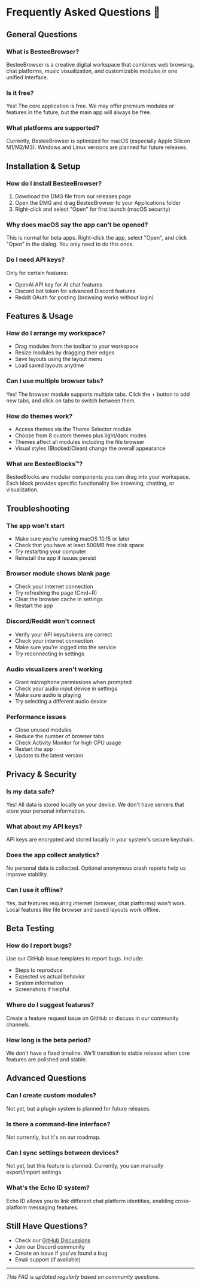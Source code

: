 # Frequently Asked Questions 🤔

## General Questions

### What is BesteeBrowser?
BesteeBrowser is a creative digital workspace that combines web browsing, chat platforms, music visualization, and customizable modules in one unified interface.

### Is it free?
Yes! The core application is free. We may offer premium modules or features in the future, but the main app will always be free.

### What platforms are supported?
Currently, BesteeBrowser is optimized for macOS (especially Apple Silicon M1/M2/M3). Windows and Linux versions are planned for future releases.

## Installation & Setup

### How do I install BesteeBrowser?
1. Download the DMG file from our releases page
2. Open the DMG and drag BesteeBrowser to your Applications folder
3. Right-click and select "Open" for first launch (macOS security)

### Why does macOS say the app can't be opened?
This is normal for beta apps. Right-click the app, select "Open", and click "Open" in the dialog. You only need to do this once.

### Do I need API keys?
Only for certain features:
- OpenAI API key for AI chat features
- Discord bot token for advanced Discord features
- Reddit OAuth for posting (browsing works without login)

## Features & Usage

### How do I arrange my workspace?
- Drag modules from the toolbar to your workspace
- Resize modules by dragging their edges
- Save layouts using the layout menu
- Load saved layouts anytime

### Can I use multiple browser tabs?
Yes! The browser module supports multiple tabs. Click the + button to add new tabs, and click on tabs to switch between them.

### How do themes work?
- Access themes via the Theme Selector module
- Choose from 8 custom themes plus light/dark modes
- Themes affect all modules including the file browser
- Visual styles (Blocked/Clean) change the overall appearance

### What are BesteeBlocks™?
BesteeBlocks are modular components you can drag into your workspace. Each block provides specific functionality like browsing, chatting, or visualization.

## Troubleshooting

### The app won't start
- Make sure you're running macOS 10.15 or later
- Check that you have at least 500MB free disk space
- Try restarting your computer
- Reinstall the app if issues persist

### Browser module shows blank page
- Check your internet connection
- Try refreshing the page (Cmd+R)
- Clear the browser cache in settings
- Restart the app

### Discord/Reddit won't connect
- Verify your API keys/tokens are correct
- Check your internet connection
- Make sure you're logged into the service
- Try reconnecting in settings

### Audio visualizers aren't working
- Grant microphone permissions when prompted
- Check your audio input device in settings
- Make sure audio is playing
- Try selecting a different audio device

### Performance issues
- Close unused modules
- Reduce the number of browser tabs
- Check Activity Monitor for high CPU usage
- Restart the app
- Update to the latest version

## Privacy & Security

### Is my data safe?
Yes! All data is stored locally on your device. We don't have servers that store your personal information.

### What about my API keys?
API keys are encrypted and stored locally in your system's secure keychain.

### Does the app collect analytics?
No personal data is collected. Optional anonymous crash reports help us improve stability.

### Can I use it offline?
Yes, but features requiring internet (browser, chat platforms) won't work. Local features like file browser and saved layouts work offline.

## Beta Testing

### How do I report bugs?
Use our GitHub issue templates to report bugs. Include:
- Steps to reproduce
- Expected vs actual behavior
- System information
- Screenshots if helpful

### Where do I suggest features?
Create a feature request issue on GitHub or discuss in our community channels.

### How long is the beta period?
We don't have a fixed timeline. We'll transition to stable release when core features are polished and stable.

## Advanced Questions

### Can I create custom modules?
Not yet, but a plugin system is planned for future releases.

### Is there a command-line interface?
Not currently, but it's on our roadmap.

### Can I sync settings between devices?
Not yet, but this feature is planned. Currently, you can manually export/import settings.

### What's the Echo ID system?
Echo ID allows you to link different chat platform identities, enabling cross-platform messaging features.

## Still Have Questions?

- Check our [GitHub Discussions](https://github.com/Venomous-Sound/bESTEEbROWSER-beta/discussions)
- Join our Discord community
- Create an issue if you've found a bug
- Email support (if available)

---

*This FAQ is updated regularly based on community questions.*